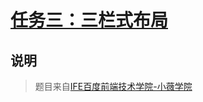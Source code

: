 # [任务三：三栏式布局](https://mayfulq.github.io/ife2017/XiaoWei/task-3/index.html)
## 说明
>题目来自[IFE百度前端技术学院-小薇学院](http://ife.baidu.com/course/detail/id/94)